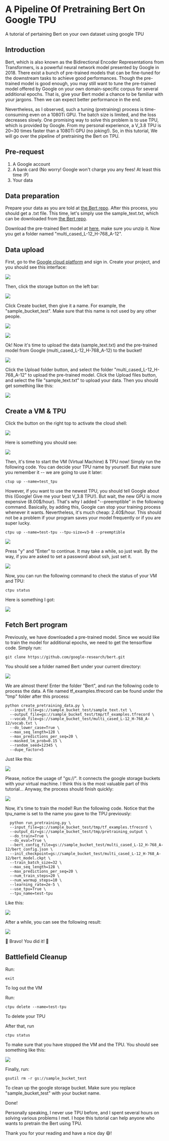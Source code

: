 # A Pipeline Of Pretraining Bert On Google TPU

A tutorial of pertaining Bert on your own dataset using google TPU

## Introduction

Bert, which is also known as the Bidirectional Encoder Representations from Transformers, is a powerful neural network model presented by Google in 2018. There exist a bunch of pre-trained models that can be fine-tuned for the downstream tasks to achieve good performances. Though the pre-trained model is good enough, you may still want to tune the pre-trained model offered by Google on your own domain-specific corpus for several additional epochs. That is, give your Bert model a chance to be familiar with your jargons. Then we can expect better performance in the end.

Nevertheless, as I observed, such a tuning (pretraining) process is time-consuming even on a 1080Ti GPU. The batch size is limited, and the loss decreases slowly. One promising way to solve this problem is to use TPU, which is provided by Google. From my personal experience, a V_3.8 TPU is 20~30 times faster than a 1080Ti GPU (no joking!). So, in this tutorial, We will go over the pipeline of pretraining the Bert on TPU. 

## Pre-request
1. A Google account
2. A bank card (No worry! Google won't charge you any fees! At least this time :P)
3. Your data

## Data preparation
Prepare your data as you are told at [the Bert repo](https://github.com/google-research/bert#pre-training-with-bert). After this process, you should get a .txt file. This time, let's simply use the sample_text.txt, which can be downloaded from [the Bert repo](https://github.com/google-research/bert.git). 

Download the pre-trained Bert model at [here](https://storage.googleapis.com/bert_models/2018_11_23/multi_cased_L-12_H-768_A-12.zip), make sure you unzip it. Now you get a folder named "multi_cased_L-12_H-768_A-12".

## Data upload
First, go to the [Google cloud platform](https://cloud.google.com) and sign in. Create your project, and you should see this interface:

<p>
    <img src="image/1.png"/>
</p>

Then, click the storage button on the left bar:

<p>
    <img src="image/2.png"/>
</p>

Click Create bucket, then give it a name. For example, the "sample_bucket_test". Make sure that this name is not used by any other people.

<p>
    <img src="image/3.png"/>
</p>

<p>
    <img src="image/4.png"/>
</p>

Ok! Now it's time to upload the data (sample_text.txt) and the pre-trained model from Google (multi_cased_L-12_H-768_A-12) to the bucket!

<p>
    <img src="image/5.png"/>
</p>

Click the Upload folder button, and select the folder "multi_cased_L-12_H-768_A-12" to upload the pre-trained model. Click the Upload files button, and select the file "sample_text.txt" to upload your data. Then you should get something like this:

<p>
    <img src="image/6.png"/>
</p>

## Create a VM & TPU
Click the button on the right top to activate the cloud shell:

<p>
    <img src="image/7.png"/>
</p>

Here is something you should see:

<p>
    <img src="image/8.png"/>
</p>

Then, it's time to start the VM (Virtual Machine) & TPU now! Simply run the following code. You can decide your TPU name by yourself. But make sure you remember it -- we are going to use it later:

```
ctup up --name=test_tpu
```

However, if you want to use the newest TPU, you should tell Google about this (Google! Give me your best V_3.8 TPU!). But wait, the new GPU is more expensive (8.00$/hour). That's why I added "--preemptible" in the following command. Basically, by adding this, Google can stop your training process whenever it wants. Nevertheless, it's much cheap: 2.40$/hour. This should not be a problem if your program saves your model frequently or if you are super lucky. 

```
ctpu up --name=test-tpu --tpu-size=v3-8 --preemptible  
```

<p>
    <img src="image/9.png"/>
</p>

Press "y" and "Enter" to continue. It may take a while, so just wait. By the way, if you are asked to set a password about ssh, just set it. 

<p>
    <img src="image/10.png"/>
</p>

Now, you can run the following command to check the status of your VM and TPU:

```
ctpu status
```

Here is something I got:

<p>
    <img src="image/11.png"/>
</p>

## Fetch Bert program
Previously, we have downloaded a pre-trained model. Since we would like to train the model for additional epochs, we need to get the tensorflow code. Simply run:

```
git clone https://github.com/google-research/bert.git
```

You should see a folder named Bert under your current directory:

<p>
    <img src="image/12.png"/>
</p>

We are almost there! Enter the folder "Bert", and run the following code to process the data. A file named tf_examples.tfrecord can be found under the "tmp" folder after this process:

```
python create_pretraining_data.py \
  --input_file=gs://sample_bucket_test/sample_text.txt \
  --output_file=gs://sample_bucket_test/tmp/tf_examples.tfrecord \
  --vocab_file=gs://sample_bucket_test/multi_cased_L-12_H-768_A-12/vocab.txt \
  --do_lower_case=True \
  --max_seq_length=128 \
  --max_predictions_per_seq=20 \
  --masked_lm_prob=0.15 \
  --random_seed=12345 \
  --dupe_factor=5
```
Just like this:

<p>
    <img src="image/13.png"/>
</p>

Please, notice the usage of "gs://". It connects the google storage buckets with your virtual machine. I think this is the most valuable part of this tutorial... Anyway, the process should finish quickly:

<p>
    <img src="image/14.png"/>
</p>

Now, it's time to train the model! Run the following code. Notice that the tpu_name is set to the name you gave to the TPU previously:

```
  python run_pretraining.py \
  --input_file=gs://sample_bucket_test/tmp/tf_examples.tfrecord \
  --output_dir=gs://sample_bucket_test/tmp/pretraining_output \
  --do_train=True \
  --do_eval=True \
  --bert_config_file=gs://sample_bucket_test/multi_cased_L-12_H-768_A-12/bert_config.json \
  --init_checkpoint=gs://sample_bucket_test/multi_cased_L-12_H-768_A-12/bert_model.ckpt \
  --train_batch_size=32 \
  --max_seq_length=128 \
  --max_predictions_per_seq=20 \
  --num_train_steps=20 \
  --num_warmup_steps=10 \
  --learning_rate=2e-5 \
  --use_tpu=True \
  --tpu_name=test-tpu
```
Like this:

<p>
    <img src="image/15.png"/>
</p>

After a while, you can see the following result:

<p>
    <img src="image/16.png"/>
</p>

🎉 Bravo! You did it! 🎉

## Battlefield Cleanup
Run: 
```
exit
```
To log out the VM

Run:
```
ctpu delete --name=test-tpu
```
To delete your TPU

After that, run
```
ctpu status
```
To make sure that you have stopped the VM and the TPU. You should see something like this:

<p>
    <img src="image/18.png"/>
</p>

Finally, run:

```
gsutil rm -r gs://sample_bucket_test
```

To clean up the google storage bucket. Make sure you replace "sample_bucket_test" with your bucket name.

Done! 

Personally speaking, I never use TPU before, and I spent several hours on solving various problems I met. I hope this tutorial can help anyone who wants to pretrain the Bert using TPU. 

Thank you for your reading and have a nice day 😄!
